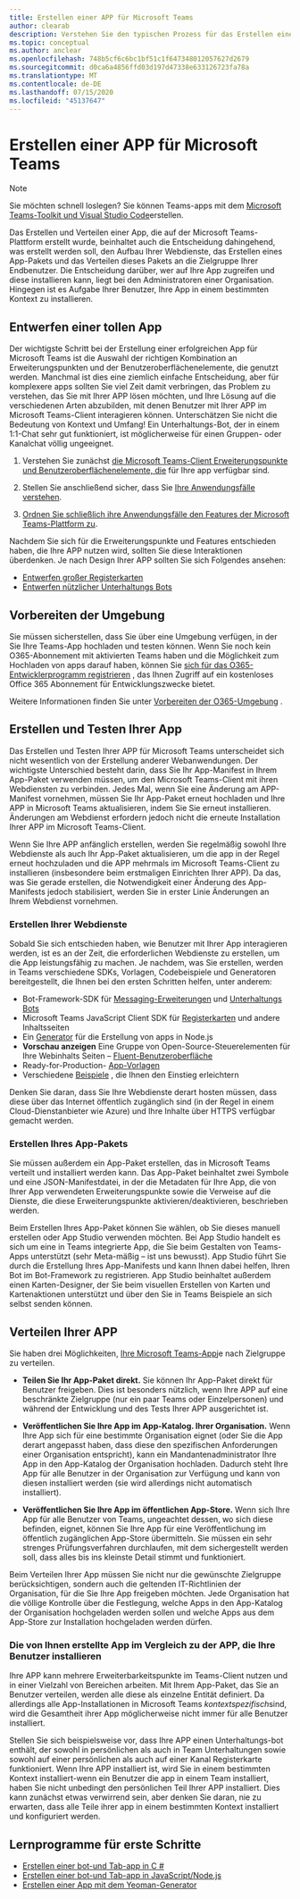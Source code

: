 ```yaml
---
title: Erstellen einer APP für Microsoft Teams
author: clearab
description: Verstehen Sie den typischen Prozess für das Erstellen einer APP für Microsoft Teams.
ms.topic: conceptual
ms.author: anclear
ms.openlocfilehash: 748b5cf6c6bc1bf51c1f647348012057627d2679
ms.sourcegitcommit: d0ca6a4856ffd03d197d47338e633126723fa78a
ms.translationtype: MT
ms.contentlocale: de-DE
ms.lasthandoff: 07/15/2020
ms.locfileid: "45137647"
---
```

# <a name="building-an-app-for-microsoft-teams"></a>Erstellen einer APP für Microsoft Teams

> [!NOTE] 
> Sie möchten schnell loslegen? Sie können Teams-apps mit dem [Microsoft Teams-Toolkit und Visual Studio Code](../toolkit/visual-studio-code-overview.md)erstellen.

Das Erstellen und Verteilen einer App, die auf der Microsoft Teams-Plattform erstellt wurde, beinhaltet auch die Entscheidung dahingehend, was erstellt werden soll, den Aufbau Ihrer Webdienste, das Erstellen eines App-Pakets und das Verteilen dieses Pakets an die Zielgruppe Ihrer Endbenutzer. Die Entscheidung darüber, wer auf Ihre App zugreifen und diese installieren kann, liegt bei den Administratoren einer Organisation. Hingegen ist es Aufgabe Ihrer Benutzer, Ihre App in einem bestimmten Kontext zu installieren.

## <a name="design-a-great-app"></a>Entwerfen einer tollen App

Der wichtigste Schritt bei der Erstellung einer erfolgreichen App für Microsoft Teams ist die Auswahl der richtigen Kombination an Erweiterungspunkten und der Benutzeroberflächenelemente, die genutzt werden. Manchmal ist dies eine ziemlich einfache Entscheidung, aber für komplexere apps sollten Sie viel Zeit damit verbringen, das Problem zu verstehen, das Sie mit Ihrer APP lösen möchten, und Ihre Lösung auf die verschiedenen Arten abzubilden, mit denen Benutzer mit Ihrer APP im Microsoft Teams-Client interagieren können. Unterschätzen Sie nicht die Bedeutung von Kontext und Umfang! Ein Unterhaltungs-Bot, der in einem 1:1-Chat sehr gut funktioniert, ist möglicherweise für einen Gruppen- oder Kanalchat völlig ungeeignet.

1. Verstehen Sie zunächst [die Microsoft Teams-Client Erweiterungspunkte und Benutzeroberflächenelemente, die](~/concepts/extensibility-points.md) für Ihre app verfügbar sind.

2. Stellen Sie anschließend sicher, dass Sie [Ihre Anwendungsfälle verstehen](~/concepts/design/understand-use-cases.md).

3. [Ordnen Sie schließlich ihre Anwendungsfälle den Features der Microsoft Teams-Plattform zu](~/concepts/design/map-use-cases.md).

Nachdem Sie sich für die Erweiterungspunkte und Features entschieden haben, die Ihre APP nutzen wird, sollten Sie diese Interaktionen überdenken. Je nach Design Ihrer APP sollten Sie sich Folgendes ansehen:

* [Entwerfen großer Registerkarten](~/tabs/design/tabs.md)
* [Entwerfen nützlicher Unterhaltungs Bots](~/bots/design/bots.md)

## <a name="prepare-your-environment"></a>Vorbereiten der Umgebung

Sie müssen sicherstellen, dass Sie über eine Umgebung verfügen, in der Sie Ihre Teams-App hochladen und testen können. Wenn Sie noch kein O365-Abonnement mit aktivierten Teams haben und die Möglichkeit zum Hochladen von apps darauf haben, können Sie [sich für das O365-Entwicklerprogramm registrieren](https://developer.microsoft.com/microsoft-365/dev-program) , das Ihnen Zugriff auf ein kostenloses Office 365 Abonnement für Entwicklungszwecke bietet.

Weitere Informationen finden Sie unter [Vorbereiten der O365-Umgebung](~/concepts/build-and-test/prepare-your-o365-tenant.md) .

## <a name="build-and-test-your-app"></a>Erstellen und Testen Ihrer App

Das Erstellen und Testen Ihrer APP für Microsoft Teams unterscheidet sich nicht wesentlich von der Erstellung anderer Webanwendungen. Der wichtigste Unterschied besteht darin, dass Sie Ihr App-Manifest in Ihrem App-Paket verwenden müssen, um den Microsoft Teams-Client mit ihren Webdiensten zu verbinden. Jedes Mal, wenn Sie eine Änderung am APP-Manifest vornehmen, müssen Sie Ihr App-Paket erneut hochladen und Ihre APP in Microsoft Teams aktualisieren, indem Sie Sie erneut installieren. Änderungen am Webdienst erfordern jedoch nicht die erneute Installation Ihrer APP im Microsoft Teams-Client.

Wenn Sie Ihre APP anfänglich erstellen, werden Sie regelmäßig sowohl Ihre Webdienste als auch Ihr App-Paket aktualisieren, um die app in der Regel erneut hochzuladen und die APP mehrmals im Microsoft Teams-Client zu installieren (insbesondere beim erstmaligen Einrichten Ihrer APP). Da das, was Sie gerade erstellen, die Notwendigkeit einer Änderung des App-Manifests jedoch stabilisiert, werden Sie in erster Linie Änderungen an Ihrem Webdienst vornehmen.

### <a name="build-your-web-services"></a>Erstellen Ihrer Webdienste

Sobald Sie sich entschieden haben, wie Benutzer mit Ihrer App interagieren werden, ist es an der Zeit, die erforderlichen Webdienste zu erstellen, um die App leistungsfähig zu machen. Je nachdem, was Sie erstellen, werden in Teams verschiedene SDKs, Vorlagen, Codebeispiele und Generatoren bereitgestellt, die Ihnen bei den ersten Schritten helfen, unter anderem:

* Bot-Framework-SDK für [Messaging-Erweiterungen](~/messaging-extensions/what-are-messaging-extensions.md) und [Unterhaltungs Bots](~/bots/what-are-bots.md)
* Microsoft Teams JavaScript Client SDK für [Registerkarten](~/tabs/what-are-tabs.md) und andere Inhaltsseiten
* Ein [Generator](~/tutorials/get-started-yeoman.md) für die Erstellung von apps in Node.js
* **Vorschau anzeigen** Eine Gruppe von Open-Source-Steuerelementen für Ihre Webinhalts Seiten – [Fluent-Benutzeroberfläche](https://microsoft.github.io/fluent-ui-react/)
* Ready-for-Production- [App-Vorlagen](~/samples/app-templates.md)
* Verschiedene [Beispiele](~/samples/code-samples.md) , die Ihnen den Einstieg erleichtern

Denken Sie daran, dass Sie Ihre Webdienste derart hosten müssen, dass diese über das Internet öffentlich zugänglich sind (in der Regel in einem Cloud-Dienstanbieter wie Azure) und Ihre Inhalte über HTTPS verfügbar gemacht werden.

### <a name="create-your-app-package"></a>Erstellen Ihres App-Pakets

Sie müssen außerdem ein App-Paket erstellen, das in Microsoft Teams verteilt und installiert werden kann. Das App-Paket beinhaltet zwei Symbole und eine JSON-Manifestdatei, in der die Metadaten für Ihre App, die von Ihrer App verwendeten Erweiterungspunkte sowie die Verweise auf die Dienste, die diese Erweiterungspunkte aktivieren/deaktivieren, beschrieben werden.

Beim Erstellen Ihres App-Paket können Sie wählen, ob Sie dieses manuell erstellen oder App Studio verwenden möchten. Bei App Studio handelt es sich um eine in Teams integrierte App, die Sie beim Gestalten von Teams-Apps unterstützt (sehr Meta-mäßig – ist uns bewusst). App Studio führt Sie durch die Erstellung Ihres App-Manifests und kann Ihnen dabei helfen, Ihren Bot im Bot-Framework zu registrieren. App Studio beinhaltet außerdem einen Karten-Designer, der Sie beim visuellen Erstellen von Karten und Kartenaktionen unterstützt und über den Sie in Teams Beispiele an sich selbst senden können.

## <a name="distributing-your-app"></a>Verteilen Ihrer APP

Sie haben drei Möglichkeiten, [Ihre Microsoft Teams-App](~/concepts/deploy-and-publish/apps-publish.md)je nach Zielgruppe zu verteilen.

* **Teilen Sie Ihr App-Paket direkt.** Sie können Ihr App-Paket direkt für Benutzer freigeben. Dies ist besonders nützlich, wenn Ihre APP auf eine beschränkte Zielgruppe (nur ein paar Teams oder Einzelpersonen) und während der Entwicklung und des Tests Ihrer APP ausgerichtet ist.
  
* **Veröffentlichen Sie Ihre App im App-Katalog. Ihrer Organisation.** Wenn Ihre App sich für eine bestimmte Organisation eignet (oder Sie die App derart angepasst haben, dass diese den spezifischen Anforderungen einer Organisation entspricht), kann ein Mandantenadministrator Ihre App in den App-Katalog der Organisation hochladen. Dadurch steht Ihre App für alle Benutzer in der Organisation zur Verfügung und kann von diesen installiert werden (sie wird allerdings nicht automatisch installiert).
  
* **Veröffentlichen Sie Ihre App im öffentlichen App-Store.** Wenn sich Ihre App für alle Benutzer von Teams, ungeachtet dessen, wo sich diese befinden, eignet, können Sie Ihre App für eine Veröffentlichung im öffentlich zugänglichen App-Store übermitteln. Sie müssen ein sehr strenges Prüfungsverfahren durchlaufen, mit dem sichergestellt werden soll, dass alles bis ins kleinste Detail stimmt und funktioniert.

Beim Verteilen Ihrer App müssen Sie nicht nur die gewünschte Zielgruppe berücksichtigen, sondern auch die geltenden IT-Richtlinien der Organisation, für die Sie Ihre App freigeben möchten. Jede Organisation hat die völlige Kontrolle über die Festlegung, welche Apps in den App-Katalog der Organisation hochgeladen werden sollen und welche Apps aus dem App-Store zur Installation hochgeladen werden dürfen.

### <a name="the-app-you-create-versus-the-app-your-users-install"></a>Die von Ihnen erstellte App im Vergleich zu der APP, die Ihre Benutzer installieren

Ihre APP kann mehrere Erweiterbarkeitspunkte im Teams-Client nutzen und in einer Vielzahl von Bereichen arbeiten. Mit Ihrem App-Paket, das Sie an Benutzer verteilen, werden alle diese als einzelne Entität definiert. Da allerdings alle App-Installationen in Microsoft Teams *kontextspezifisch*sind, wird die Gesamtheit ihrer App möglicherweise nicht immer für alle Benutzer installiert.

Stellen Sie sich beispielsweise vor, dass Ihre APP einen Unterhaltungs-bot enthält, der sowohl in persönlichen als auch in Team Unterhaltungen sowie sowohl auf einer persönlichen als auch auf einer Kanal Registerkarte funktioniert. Wenn Ihre APP installiert ist, wird Sie in einem bestimmten Kontext installiert-wenn ein Benutzer die app in einem Team installiert, haben Sie nicht unbedingt den persönlichen Teil Ihrer APP installiert. Dies kann zunächst etwas verwirrend sein, aber denken Sie daran, nie zu erwarten, dass alle Teile ihrer app in einem bestimmten Kontext installiert und konfiguriert werden.

## <a name="getting-started-tutorials"></a>Lernprogramme für erste Schritte

* [Erstellen einer bot-und Tab-app in C #](~/tutorials/get-started-dotnet-app-studio.md)
* [Erstellen einer bot-und Tab-app in JavaScript/Node.js](~/tutorials/get-started-nodejs-app-studio.md)
* [Erstellen einer App mit dem Yeoman-Generator](~/tutorials/get-started-yeoman.md)
